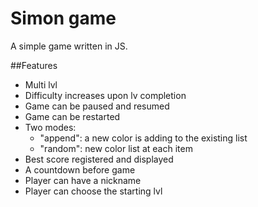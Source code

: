 # Simon game

A simple game written in JS.

##Features

- Multi lvl
- Difficulty increases upon lv completion
- Game can be paused and resumed
- Game can be restarted
- Two modes:
  - "append": a new color is adding to the existing list
  - "random": new color list at each item
- Best score registered and displayed
- A countdown before game
- Player can have a nickname
- Player can choose the starting lvl
